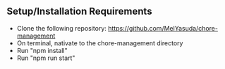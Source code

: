 ## Setup/Installation Requirements

* Clone the following repository: https://github.com/MelYasuda/chore-management
* On terminal, nativate to the chore-management directory
* Run "npm install"
* Run "npm run start"

